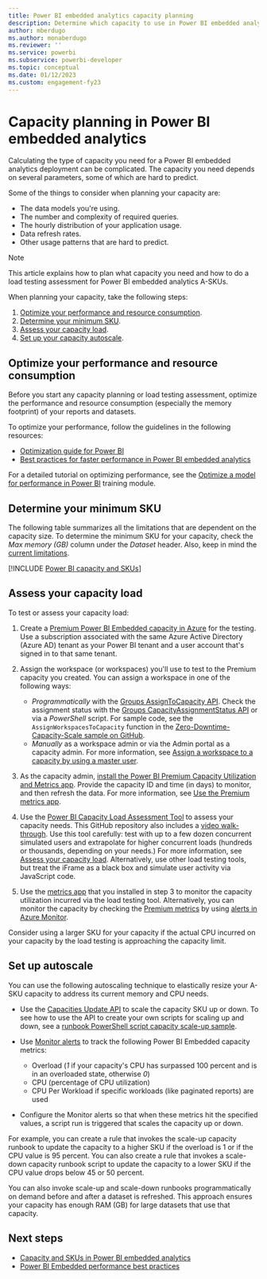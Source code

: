 ```yaml
---
title: Power BI embedded analytics capacity planning
description: Determine which capacity to use in Power BI embedded analytics. See how to choose an SKU, assess your capacity load, and automatically resize your capacity.
author: mberdugo
ms.author: monaberdugo
ms.reviewer: ''
ms.service: powerbi
ms.subservice: powerbi-developer
ms.topic: conceptual
ms.date: 01/12/2023
ms.custom: engagement-fy23
---
```


# Capacity planning in Power BI embedded analytics

Calculating the type of capacity you need for a Power BI embedded analytics deployment can be complicated. The capacity you need depends on several parameters, some of which are hard to predict.

Some of the things to consider when planning your capacity are:

* The data models you're using.
* The number and complexity of required queries.
* The hourly distribution of your application usage.
* Data refresh rates.
* Other usage patterns that are hard to predict.

>[!NOTE]
>This article explains how to plan what capacity you need and how to do a load testing assessment for Power BI embedded analytics A-SKUs.

When planning your capacity, take the following steps:

1. [Optimize your performance and resource consumption](#optimize-your-performance-and-resource-consumption).
1. [Determine your minimum SKU](#determine-your-minimum-sku).
1. [Assess your capacity load](#assess-your-capacity-load).
1. [Set up your capacity autoscale](#set-up-autoscale).

## Optimize your performance and resource consumption

Before you start any capacity planning or load testing assessment, optimize the performance and resource consumption (especially the memory footprint) of your reports and datasets.

To optimize your performance, follow the guidelines in the following resources:

* [Optimization guide for Power BI](../../guidance/power-bi-optimization.md)
* [Best practices for faster performance in Power BI embedded analytics](embedded-performance-best-practices.md)

For a detailed tutorial on optimizing performance, see the [Optimize a model for performance in Power BI](/training/modules/optimize-model-power-bi) training module.

## Determine your minimum SKU

The following table summarizes all the limitations that are dependent on the capacity size. To determine the minimum SKU for your capacity, check the *Max memory (GB)* column under the *Dataset* header. Also, keep in mind the [current limitations](../../enterprise/service-premium-gen2-what-is.md#considerations-and-limitations).

[!INCLUDE [Power BI capacity and SKUs](../../includes/capacity-table.md)]

## Assess your capacity load

To test or assess your capacity load:

1. Create a [Premium Power BI Embedded capacity in Azure](azure-pbie-create-capacity.md) for the testing. Use a subscription associated with the same Azure Active Directory (Azure AD) tenant as your Power BI tenant and a user account that's signed in to that same tenant.​

2. Assign the workspace (or workspaces) you'll use to test to the Premium capacity you created. You can assign a workspace in one of the following ways:

   * *Programmatically* with the [Groups AssignToCapacity API](/rest/api/power-bi/capacities/groups-assign-to-capacity). Check the assignment status with the [Groups CapacityAssignmentStatus API](/rest/api/power-bi/capacities/groups-capacity-assignment-status) or via a *PowerShell* script. For sample code, see the `AssignWorkspacesToCapacity` function in the [Zero-Downtime-Capacity-Scale sample on GitHub](https://github.com/Azure-Samples/powerbi-powershell/blob/master/Zero-Downtime-Capacity-Scale.ps1).
   * *Manually* as a workspace admin or via the Admin portal as a capacity admin. For more information, see [Assign a workspace to a capacity by using a master user](./move-to-production.md#assign-a-workspace-to-a-capacity-by-using-a-master-user).

3. As the capacity admin, [install the Power BI Premium Capacity Utilization and Metrics app](../../enterprise/service-premium-install-app.md). Provide the capacity ID and time (in days) to monitor, and then refresh the data. For more information, see [Use the Premium metrics app](../../enterprise/service-premium-metrics-app.md).​

4. Use the [Power BI Capacity Load Assessment Tool](https://github.com/microsoft/PowerBI-Tools-For-Capacities/tree/master/LoadTestingPowerShellTool/) to assess your capacity needs. This GitHub repository also includes a [video walk-through](https://github.com/microsoft/PowerBI-Tools-For-Capacities/tree/master/LoadTestingPowerShellTool/#video-walk-through). Use this tool carefully: test with up to a few dozen concurrent simulated users and extrapolate for higher concurrent loads (hundreds or thousands, depending on your needs.) For more information, see [Assess your capacity load](./load-assessment-planning-tool.md).
Alternatively, use other load testing tools, but treat the iFrame as a black box and simulate user activity via JavaScript code.

5. Use the [metrics app](../../enterprise/service-premium-metrics-app.md) that you​ installed in step 3 to monitor the capacity utilization incurred via the load testing tool. Alternatively, you can monitor the capacity by checking the [Premium metrics](./monitor-power-bi-embedded-reference.md) by using [alerts in Azure Monitor](/azure/azure-monitor/alerts/alerts-overview).

Consider using a larger SKU for your capacity if the actual CPU incurred on your capacity by the load testing is approaching the capacity limit.

## Set up autoscale

You can use the following autoscaling technique to elastically resize your A-SKU capacity to address its current memory and CPU needs.

* Use the [Capacities Update API](/rest/api/power-bi-embedded/capacities/update) to scale the capacity SKU up or down.
To see how to use the API to create your own scripts for scaling up and down, see a [runbook PowerShell script capacity scale-up sample](https://github.com/microsoft/PowerBI-Developer-Samples/blob/master/PowerShell%20Scripts/ScaleUp-Automation-RunBook.ps1).

* Use [Monitor alerts](/azure/azure-monitor/alerts/alerts-overview) to track the following Power BI Embedded capacity metrics:

  * Overload (*1* if your capacity's CPU has surpassed 100 percent and is in an overloaded state, otherwise *0*)
  * CPU (percentage of CPU utilization)
  * CPU Per Workload if specific workloads (like paginated reports) are used

* Configure the Monitor alerts so that when these metrics hit the specified values, a script run is triggered that scales the capacity up or down.

For example, you can create a rule that invokes the scale-up capacity runbook to update the capacity to a higher SKU if the overload is 1 or if the CPU value is 95 percent.
You can also create a rule that invokes a scale-down capacity runbook script to update the capacity to a lower SKU if the CPU value drops below 45 or 50 percent.

You can also invoke scale-up and scale-down runbooks programmatically on demand before and after a dataset is refreshed. This approach ensures your capacity has enough RAM (GB) for large datasets that use that capacity.

## Next steps

* [Capacity and SKUs in Power BI embedded analytics](embedded-capacity.md)
* [Power BI Embedded performance best practices](embedded-performance-best-practices.md)
